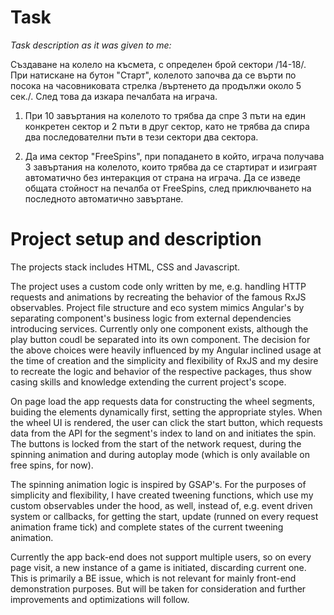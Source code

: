 # Task 
*Task description as it was given to me:*

Създаване на колело на късмета, с определен брой сектори /14-18/.
При натискане на бутон "Старт", колелото започва да се върти по посока
на часовниковата стрелка /въртенето да продължи около 5 сек./. След това
да изкара печалбата на играча.

1. При 10 завъртания на колелото то трябва да спре 3 пъти на един конкретен
сектор и 2 пъти в друг сектор, като не трябва да спира два последователни пъти в тези сектори два сектора.

2. Да има сектор "FreeSpins", при попадането в който, играча
получава 3 завъртания на колелото, които трябва да се стартират и изиграят автоматично без интеракция от страна
на играча. Да се изведе общата стойност на печалба от FreeSpins, след приключването на последното автоматично завъртане.

# Project setup and description

The projects stack includes HTML, CSS and Javascript.

The project uses a custom code only written by me, e.g. handling HTTP requests and animations by recreating the behavior of the famous RxJS observables. Project file structure and eco system mimics Angular's by separating component's business logic from external dependencies introducing services. Currently only one component exists, although the play button coudl be separated into its own component. 
The decision for the above choices were heavily influenced by my Angular inclined usage at the time of creation and the simplicity and flexibility of RxJS and my desire to recreate the logic and behavior of the respective packages, thus show casing skills and knowledge extending the current project's scope.

On page load the app requests data for constructing the wheel segments, buiding the elements dynamically first, setting the appropriate styles. When the wheel UI is rendered, the user can click the start button, which requests data from the API for the segment's index to land on and initiates the spin. The buttons is locked from the start of the network request, during the spinning animation and during autoplay mode (which is only available on free spins, for now).

The spinning animation logic is inspired by GSAP's. For the purposes of simplicity and flexibility, I have created tweening functions, which use my custom observables under the hood, as well, instead of, e.g. event driven system or callbacks, for getting the start, update (runned on every request animation frame tick) and complete states of the current tweening animation.

Currently the app back-end does not support multiple users, so on every page visit, a new instance of a game is initiated, discarding current one. This is primarily a BE issue, which is not relevant for mainly front-end demonstration purposes. But will be taken for consideration and further improvements and optimizations will follow.